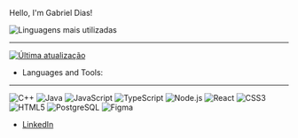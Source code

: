 Hello, I'm Gabriel Dias!



![Linguagens mais utilizadas](https://github-readme-stats.vercel.app/api/top-langs/?username=Gabriel-sDias&layout=compact&theme=radical)

---

[![Última atualização](https://github-readme-stats.vercel.app/api/pin/?username=Gabriel-sDias&repo=EloMaluco&theme=radical)](https://github.com/Gabriel-sDias/EloMaluco)


- Languages and Tools:
---
  ![C++](https://img.shields.io/badge/C%2B%2B-00599C?style=for-the-badge&logo=c%2B%2B&logoColor=white)
  ![Java](https://img.shields.io/badge/Java-ED8B00?style=for-the-badge&logo=java&logoColor=white)
  ![JavaScript](https://img.shields.io/badge/JavaScript-F7DF1E?style=for-the-badge&logo=javascript&logoColor=black)
  ![TypeScript](https://img.shields.io/badge/TypeScript-007ACC?style=for-the-badge&logo=typescript&logoColor=white)
  ![Node.js](https://img.shields.io/badge/Node.js-43853D?style=for-the-badge&logo=node.js&logoColor=white)
  ![React](https://img.shields.io/badge/React-20232A?style=for-the-badge&logo=react&logoColor=61DAFB)
  ![CSS3](https://img.shields.io/badge/CSS3-1572B6?style=for-the-badge&logo=css3&logoColor=white)
  ![HTML5](https://img.shields.io/badge/HTML5-E34F26?style=for-the-badge&logo=html5&logoColor=white)
  ![PostgreSQL](https://img.shields.io/badge/PostgreSQL-316192?style=for-the-badge&logo=postgresql&logoColor=white)
  ![Figma](https://img.shields.io/badge/Figma-F24E1E?style=for-the-badge&logo=figma&logoColor=white)

- [LinkedIn](https://www.linkedin.com/in/gabriel-dias-3b9a48291/)
